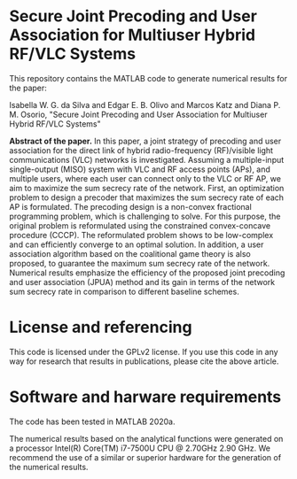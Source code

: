 # Secure Joint Precoding and User Association for Multiuser Hybrid RF/VLC Systems

This repository contains the MATLAB code to generate numerical results for the paper:

Isabella W. G. da Silva and Edgar E. B. Olivo and Marcos Katz and Diana P. M. Osorio, "Secure Joint Precoding and User Association for Multiuser Hybrid RF/VLC Systems"

**Abstract of the paper.** In this paper, a joint strategy of precoding and user association for the direct link of hybrid radio-frequency (RF)/visible light communications (VLC) networks is investigated. Assuming a multiple-input single-output (MISO) system with VLC and RF access points (APs), and multiple users, where each user can connect only to the VLC or RF AP, we aim to maximize the sum secrecy rate of the network. First, an optimization problem to design a precoder that maximizes the sum secrecy rate of each AP is formulated. The precoding design is a non-convex fractional programming problem, which is challenging to solve. For this purpose, the original problem is reformulated using the constrained convex-concave procedure (CCCP). The reformulated problem shows to be low-complex and can efficiently converge to an optimal solution. In addition, a user association algorithm based on the coalitional game theory is also proposed, to guarantee the maximum sum secrecy rate of the network. Numerical results emphasize the efficiency of the proposed joint precoding and user association (JPUA) method and its gain in terms of the network sum secrecy rate in comparison to different baseline schemes.

# License and referencing

This code is licensed under the GPLv2 license. If you use this code in any way for research that results in publications, please cite the above article.

# Software and harware requirements

The code has been tested in MATLAB 2020a.

The numerical results based on the analytical functions were generated on a processor Intel(R) Core(TM) i7-7500U CPU @ 2.70GHz 2.90 GHz. We recommend the use of a similar or superior hardware for the generation of the numerical results. 
